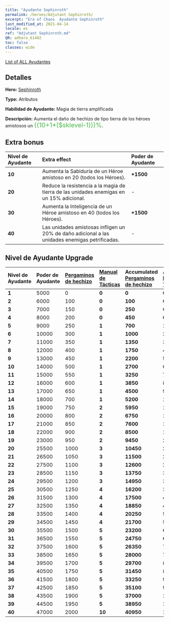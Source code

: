 ```yaml
---
title: "Ayudante Sephinroth"
permalink: /heroes/Adjutant Sephinroth/
excerpt: "Era of Chaos  Ayudante Sephinroth"
last_modified_at: 2021-04-14
locale: es
ref: "Adjutant Sephinroth.md"
QR: adhero_61402
toc: false
classes: wide
---
```

 [List of ALL Ayudantes](/es/heroes/Adjutants/) 

## Detalles
 **Hero:**  [Sephinroth](/es/heroes/Sephinroth/) 

 **Type:**  Atributos 

 **Habilidad de Ayudante:**  Magia de tierra amplificada 

 **Descripción:** Aumenta el daño de hechizo de tipo tierra de los héroes amistosos un <span style="color: #48b946;font-size:20px">{(10+1*($sklevel-1))}%</span><span style="color: black">.

## Extra bonus

  | Nivel de Ayudante | Extra effect | Poder de Ayudante  |
  |:---|:-------|:------------|
  | **10** | Aumenta la Sabiduría de un Héroe amistoso en 20 (todos los Héroes). | **+1500** |
  | **20** | <Magia de tierra amplificada> Reduce la resistencia a la magia de tierra de las unidades enemigas en un 15% adicional. | - |
  | **30** | Aumenta la Inteligencia de un Héroe amistoso en 40 (todos los Héroes). | **+1500** |
  | **40** | <Magia de tierra amplificada> Las unidades amistosas infligen un 20% de daño adicional a las unidades enemigas petrificadas. | - |


## Nivel de Ayudante Upgrade

  | Nivel de Ayudante | Poder de Ayudante | [Pergaminos de hechizo](/es/Items/con_694/) | [Manual de Tácticas](/es/Items/unk_2115/) | Accumulated [Pergaminos de hechizo](/es/Items/con_694/) | Accumulated [Manual de Tácticas](/es/Items/unk_2115/) |
  |:-------|:-------|:------------|:------------|:------------|:------------|
  | **1** | 5000 | 0 | **0** | **0** | **0** |
  | **2** | 6000 | 100 | **0** | **100** | **0** |
  | **3** | 7000 | 150 | **0** | **250** | **0** |
  | **4** | 8000 | 200 | **0** | **450** | **0** |
  | **5** | 9000 | 250 | **1** | **700** | **1** |
  | **6** | 10000 | 300 | **1** | **1000** | **2** |
  | **7** | 11000 | 350 | **1** | **1350** | **3** |
  | **8** | 12000 | 400 | **1** | **1750** | **4** |
  | **9** | 13000 | 450 | **1** | **2200** | **5** |
  | **10** | 14000 | 500 | **1** | **2700** | **6** |
  | **11** | 15000 | 550 | **1** | **3250** | **7** |
  | **12** | 16000 | 600 | **1** | **3850** | **8** |
  | **13** | 17000 | 650 | **1** | **4500** | **9** |
  | **14** | 18000 | 700 | **1** | **5200** | **10** |
  | **15** | 19000 | 750 | **2** | **5950** | **12** |
  | **16** | 20000 | 800 | **2** | **6750** | **14** |
  | **17** | 21000 | 850 | **2** | **7600** | **16** |
  | **18** | 22000 | 900 | **2** | **8500** | **18** |
  | **19** | 23000 | 950 | **2** | **9450** | **20** |
  | **20** | 25500 | 1000 | **3** | **10450** | **23** |
  | **21** | 26500 | 1050 | **3** | **11500** | **26** |
  | **22** | 27500 | 1100 | **3** | **12600** | **29** |
  | **23** | 28500 | 1150 | **3** | **13750** | **32** |
  | **24** | 29500 | 1200 | **3** | **14950** | **35** |
  | **25** | 30500 | 1250 | **4** | **16200** | **39** |
  | **26** | 31500 | 1300 | **4** | **17500** | **43** |
  | **27** | 32500 | 1350 | **4** | **18850** | **47** |
  | **28** | 33500 | 1400 | **4** | **20250** | **51** |
  | **29** | 34500 | 1450 | **4** | **21700** | **55** |
  | **30** | 35500 | 1500 | **5** | **23200** | **60** |
  | **31** | 36500 | 1550 | **5** | **24750** | **65** |
  | **32** | 37500 | 1600 | **5** | **26350** | **70** |
  | **33** | 38500 | 1650 | **5** | **28000** | **75** |
  | **34** | 39500 | 1700 | **5** | **29700** | **80** |
  | **35** | 40500 | 1750 | **5** | **31450** | **85** |
  | **36** | 41500 | 1800 | **5** | **33250** | **90** |
  | **37** | 42500 | 1850 | **5** | **35100** | **95** |
  | **38** | 43500 | 1900 | **5** | **37000** | **100** |
  | **39** | 44500 | 1950 | **5** | **38950** | **105** |
  | **40** | 47000 | 2000 | **10** | **40950** | **115** |
